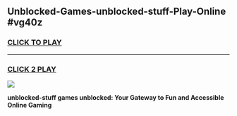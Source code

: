 
## Unblocked-Games-unblocked-stuff-Play-Online #vg40z
<h3>
<a href="https://news.freeplayer.one?title=unblocked-stuff&ref=3">CLICK TO PLAY</a></h3>
<hr>

<h3>
<a href="https://news.freeplayer.one?title=unblocked-stuff&ref=3">CLICK 2 PLAY</a>
  
</h3>

<a href="https://news.freeplayer.one?title=unblocked-stuff&ref=3"><img src="https://clearcache.store/games.png"></a>


**unblocked-stuff games unblocked: Your Gateway to Fun and Accessible Online Gaming**
